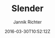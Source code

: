 ---
title: "Slender"
github: https://github.com/nikrich/jekyll-slender-template
demo: http://nikrich.github.io/jekyll-slender-template/#
author: Jannik Richter
ssg:
  - Jekyll
cms:
  - No Cms
date: 2016-03-30T10:52:12Z
github_branch: master
description: "Beautiful portfolio style template for jekyll"
---